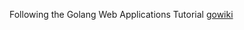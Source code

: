 Following the Golang Web Applications Tutorial [gowiki](https://golang.org/doc/articles/wiki/#tmp_6)
